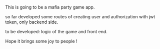 This is going to be a mafia party game app.

so far developed some routes of creating user and authorization with jwt token, only backend side.

to be developed: logic of the game and front end.

Hope it brings some joy to people !